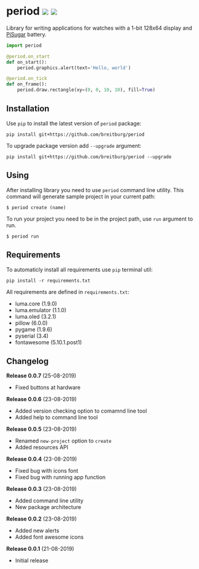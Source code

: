 # period ![](https://img.shields.io/github/languages/code-size/breitburg/period) ![](https://wdp9fww0r9.execute-api.us-west-2.amazonaws.com/production/badge/breitburg/period)

Library for writing applications for watches with a 1-bit 128x64 display and [PiSugar](https://github.com/PiSugar/PiSugar) battery.

```python
import period

@period.on_start
def on_start():
    period.graphics.alert(text='Hello, world')

@period.on_tick
def on_frame():
    period.draw.rectangle(xy=(0, 0, 10, 10), fill=True)
```

## Installation

Use `pip` to install the latest version of `period` package:

```console
pip install git+https://github.com/breitburg/period
```

To upgrade package version add `--upgrade` argument:

```console
pip install git+https://github.com/breitburg/period --upgrade
```

## Using

After installing library you need to use `period` command line utility. This command will generate sample project in your current path:

```console
$ period create (name)
```

To run your project you need to be in the project path, use `run` argument to run.

```console
$ period run
```

## Requirements

To automaticly install all requirements use `pip` terminal util:

```console
pip install -r requirements.txt
```

All requirements are defined in `requirements.txt`:

- luma.core (1.9.0)
- luma.emulator (1.1.0)
- luma.oled (3.2.1)
- pillow (6.0.0)
- pygame (1.9.6)
- pyserial (3.4)
- fontawesome (5.10.1.post1)

## Changelog

**Release 0.0.7** (25-08-2019)
- Fixed buttons at hardware

**Release 0.0.6** (23-08-2019)
- Added version checking option to comamnd line tool
- Added help to command line tool

**Release 0.0.5** (23-08-2019)
- Renamed `new-project` option to `create`
- Added resources API

**Release 0.0.4** (23-08-2019)
- Fixed bug with icons font
- Fixed bug with running app function

**Release 0.0.3** (23-08-2019)
- Added command line utility
- New package architecture

**Release 0.0.2** (23-08-2019)
- Added new alerts
- Added font awesome icons

**Release 0.0.1** (21-08-2019)
- Initial release
